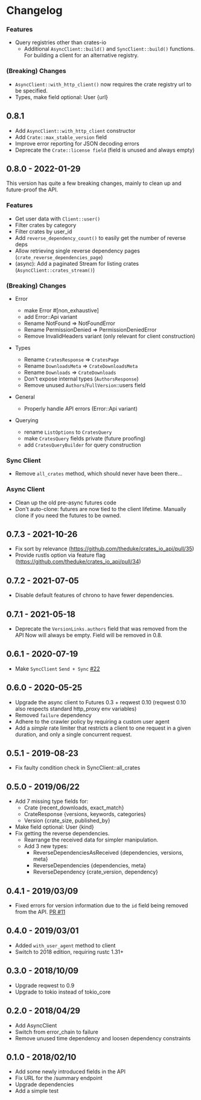 # Changelog

### Features

* Query registries other than crates-io
  - Additional `AsyncClient::build()` and `SyncClient::build()` functions.
    For building a client for an alternative registry.

### (Breaking) Changes

* `AsyncClient::with_http_client()` now requires the crate registry url to be specified.
* Types, make field optional: User {url}

## 0.8.1

* Add `AsyncClient::with_http_client` constructor
* Add `Crate::max_stable_version` field
* Improve error reporting for JSON decoding errors
* Deprecate the `Crate::license field`
  (field is unused and always empty)

## 0.8.0 - 2022-01-29

This version has quite a few breaking changes,
mainly to clean up and future-proof the API.

### Features

* Get user data with `Client::user()`
* Filter crates by category
* Filter crates by user_id
* Add `reverse_dependency_count()` to easily get the number of reverse deps
* Allow retrieving single reverse dependency pages (`crate_reverse_dependencies_page`)
* (async): Add a paginated Stream for listing crates (`AsyncClient::crates_stream()`)

### (Breaking) Changes

* Error
  - make Error #[non_exhaustive]
  - add Error::Api variant
  - Rename NotFound => NotFoundError
  - Rename PermissionDenied => PermissionDeniedError
  - Remove InvalidHeaders variant (only relevant for client construction)

* Types
  - Rename `CratesResponse` => `CratesPage`
  - Rename `DownloadsMeta` => `CrateDownloadsMeta`
  - Rename `Downloads` => `CrateDownloads`
  - Don't expose internal types (`AuthorsResponse`)
  - Remove unused `Authors`/`FullVersion`::users field

* General
  - Properly handle API errors (Error::Api variant)

* Querying
  - rename `ListOptions` to `CratesQuery`
  - make `CratesQuery` fields private (future proofing)
  - add `CratesQueryBuilder` for query construction

### Sync Client

* Remove `all_crates` method, which should never have been there...

### Async Client

* Clean up the old pre-async futures code
* Don't auto-clone: futures are now tied to the client lifetime.
  Manually clone if you need the futures to be owned.


## 0.7.3 - 2021-10-26

* Fix sort by relevance (https://github.com/theduke/crates_io_api/pull/35)
* Provide rustls option via feature flag (https://github.com/theduke/crates_io_api/pull/34)

## 0.7.2 - 2021-07-05

* Disable default features of chrono to have fewer dependencies.

## 0.7.1 - 2021-05-18

* Deprecate the `VersionLinks.authors` field that was removed from the API
  Now will always be empty.
  Field will be removed in 0.8.

## 0.6.1 - 2020-07-19

* Make `SyncClient` `Send + Sync` [#22](https://github.com/theduke/crates_io_api/pull/22)

## 0.6.0 - 2020-05-25

* Upgrade the async client to Futures 0.3 + reqwest 0.10
  (reqwest 0.10 also respects standard http_proxy env variables)
* Removed `failure` dependency
* Adhere to the crawler policy by requiring a custom user agent
* Add a *simple* rate limiter that restricts a client to one request in a given
  duration, and only a single concurrent request.

## 0.5.1 - 2019-08-23

* Fix faulty condition check in SyncClient::all_crates

## 0.5.0 - 2019/06/22

* Add 7 missing type fields for:
  * Crate {recent_downloads, exact_match}
  * CrateResponse {versions, keywords, categories}
  * Version {crate_size, published_by}
* Make field optional: User {kind}
* Fix getting the reverse dependencies.
  * Rearrange the received data for simpler manipulation.
  * Add 3 new types:
    * ReverseDependenciesAsReceived {dependencies, versions, meta}
    * ReverseDependencies {dependencies, meta}
    * ReverseDependency {crate_version, dependency}

## 0.4.1 - 2019/03/09

* Fixed errors for version information due to the `id` field being removed from the API.  [PR #11](https://github.com/theduke/crates_io_api/pull/11)

## 0.4.0 - 2019/03/01

* Added `with_user_agent` method to client
* Switch to 2018 edition, requiring rustc 1.31+

## 0.3.0 - 2018/10/09

* Upgrade reqwest to 0.9
* Upgrade to tokio instead of tokio_core

## 0.2.0 - 2018/04/29

* Add AsyncClient
* Switch from error_chain to failure
* Remove unused time dependency and loosen dependency constraints

## 0.1.0 - 2018/02/10

* Add some newly introduced fields in the API
* Fix URL for the /summary endpoint
* Upgrade dependencies
* Add a simple test
